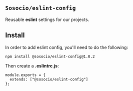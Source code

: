 ## `Sosocio/eslint-config`

Reusable **eslint** settings for our projects.

## Install

In order to add eslint config, you'll need to do the following:

```
npm install @sosocio/eslint-config@1.0.2
```

Then create a **.eslintrc.js**:

```JS
module.exports = {
  extends: ["@sosocio/eslint-config"]
};
```